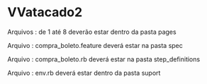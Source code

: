 # VVatacado2

Arquivos : de 1 até 8 deverão estar dentro da pasta pages

Arquivo : compra_boleto.feature deverá estar na pasta spec

Arquivo : compra_boleto.rb deverá estar na pasta step_definitions

Arquivo : env.rb deverá estar dentro da pasta suport
